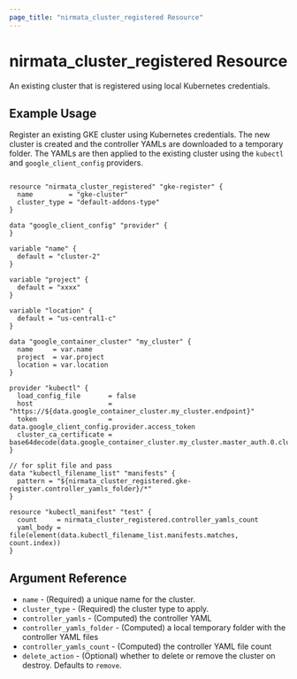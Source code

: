 ```yaml
---
page_title: "nirmata_cluster_registered Resource"
---
```


# nirmata_cluster_registered Resource

An existing cluster that is registered using local Kubernetes credentials.

## Example Usage

Register an existing GKE cluster using Kubernetes credentials. The new cluster is created and the controller YAMLs are downloaded to a temporary folder. The YAMLs are then applied to the existing cluster using the `kubectl` and `google_client_config` providers.


```hcl

resource "nirmata_cluster_registered" "gke-register" {
  name         = "gke-cluster"
  cluster_type = "default-addons-type"
}

data "google_client_config" "provider" {
}

variable "name" {
  default = "cluster-2"
}

variable "project" {
  default = "xxxx"
}

variable "location" {
  default = "us-central1-c"
}

data "google_container_cluster" "my_cluster" {
  name     = var.name
  project  = var.project
  location = var.location
}

provider "kubectl" {
  load_config_file       = false
  host                   = "https://${data.google_container_cluster.my_cluster.endpoint}"
  token                  = data.google_client_config.provider.access_token
  cluster_ca_certificate = base64decode(data.google_container_cluster.my_cluster.master_auth.0.cluster_ca_certificate)
}

// for split file and pass
data "kubectl_filename_list" "manifests" {
  pattern = "${nirmata_cluster_registered.gke-register.controller_yamls_folder}/*"
}

resource "kubectl_manifest" "test" {
  count     = nirmata_cluster_registered.controller_yamls_count
  yaml_body = file(element(data.kubectl_filename_list.manifests.matches, count.index))
}

```

## Argument Reference

* `name` - (Required) a unique name for the cluster.
* `cluster_type` - (Required) the cluster type to apply.
* `controller_yamls` - (Computed) the controller YAML
* `controller_yamls_folder` - (Computed) a local temporary folder with the controller YAML files
* `controller_yamls_count` - (Computed) the controller YAML file count
* `delete_action` - (Optional) whether to delete or remove the cluster on destroy. Defaults to `remove`.



